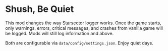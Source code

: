 # Shush, Be Quiet

This mod changes the way Starsector logger works. Once the game starts, only warnings, errors, critical messages,
and crashes from vanilla game will be logged. Mods will still log information and above.

Both are configurable via `data/config/settings.json`. Enjoy quiet days.
